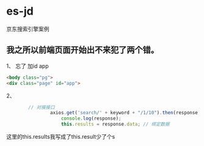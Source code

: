 # es-jd
京东搜索引擎案例


##  我之所以前端页面开始出不来犯了两个错。


1、
  忘了 加id app
```html
<body class="pg">
<div class="page" id="app">

```


2、
```js
        // 对接接口
                axios.get('search/' + keyword + "/1/10").then(response => {
                    console.log(response);
                    this.results = response.data; // 绑定数据
```
这里的this.results我写成了this.result少了个s
